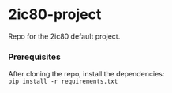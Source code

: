 # 2ic80-project
Repo for the 2ic80 default project.

### Prerequisites
After cloning the repo, install the dependencies:\
``pip install -r requirements.txt``

